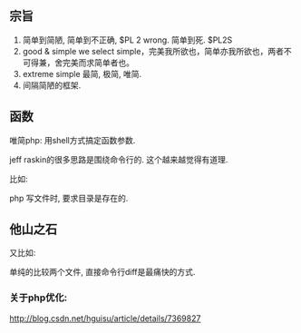 ## 宗旨

1. 简单到简陋, 简单到不正确, $PL 2 wrong. 简单到死. $PL2S
2. good & simple we select simple，完美我所欲也，简单亦我所欲也，两者不可得兼，舍完美而求简单者也。
3. extreme simple 最简, 极简, 唯简.
4. 间隔简陋的框架.



## 函数

唯简php: 用shell方式搞定函数参数.

jeff raskin的很多思路是围绕命令行的. 这个越来越觉得有道理.

比如: 

php 写文件时, 要求目录是存在的. 



## 他山之石



又比如: 

单纯的比较两个文件, 直接命令行diff是最痛快的方式.



### 关于php优化:

http://blog.csdn.net/hguisu/article/details/7369827